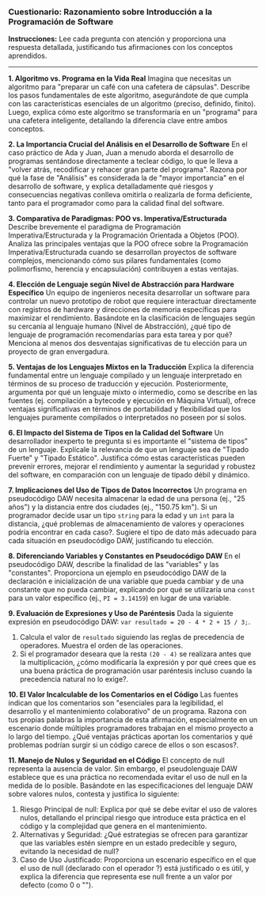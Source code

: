 ### **Cuestionario: Razonamiento sobre Introducción a la Programación de Software**

**Instrucciones:** Lee cada pregunta con atención y proporciona una respuesta detallada, justificando tus afirmaciones con los conceptos aprendidos.

---

**1. Algoritmo vs. Programa en la Vida Real**
Imagina que necesitas un algoritmo para "preparar un café con una cafetera de cápsulas". Describe los pasos fundamentales de este algoritmo, asegurándote de que cumpla con las características esenciales de un algoritmo (preciso, definido, finito). Luego, explica cómo este algoritmo se transformaría en un "programa" para una cafetera inteligente, detallando la diferencia clave entre ambos conceptos.

**2. La Importancia Crucial del Análisis en el Desarrollo de Software**
En el caso práctico de Ada y Juan, Juan a menudo aborda el desarrollo de programas sentándose directamente a teclear código, lo que le lleva a "volver atrás, recodificar y rehacer gran parte del programa". Razona por qué la fase de "Análisis" es considerada la de "mayor importancia" en el desarrollo de software, y explica detalladamente qué riesgos y consecuencias negativas conlleva omitirla o realizarla de forma deficiente, tanto para el programador como para la calidad final del software.

**3. Comparativa de Paradigmas: POO vs. Imperativa/Estructurada**
Describe brevemente el paradigma de Programación Imperativa/Estructurada y la Programación Orientada a Objetos (POO). Analiza las principales ventajas que la POO ofrece sobre la Programación Imperativa/Estructurada cuando se desarrollan proyectos de software complejos, mencionando cómo sus pilares fundamentales (como polimorfismo, herencia y encapsulación) contribuyen a estas ventajas.

**4. Elección de Lenguaje según Nivel de Abstracción para Hardware Específico**
Un equipo de ingenieros necesita desarrollar un software para controlar un nuevo prototipo de robot que requiere interactuar directamente con registros de hardware y direcciones de memoria específicas para maximizar el rendimiento. Basándote en la clasificación de lenguajes según su cercanía al lenguaje humano (Nivel de Abstracción), ¿qué tipo de lenguaje de programación recomendarías para esta tarea y por qué? Menciona al menos dos desventajas significativas de tu elección para un proyecto de gran envergadura.

**5. Ventajas de los Lenguajes Mixtos en la Traducción**
Explica la diferencia fundamental entre un lenguaje compilado y un lenguaje interpretado en términos de su proceso de traducción y ejecución. Posteriormente, argumenta por qué un lenguaje mixto o intermedio, como se describe en las fuentes (ej. compilación a bytecode y ejecución en Máquina Virtual), ofrece ventajas significativas en términos de portabilidad y flexibilidad que los lenguajes puramente compilados o interpretados no poseen por sí solos.

**6. El Impacto del Sistema de Tipos en la Calidad del Software**
Un desarrollador inexperto te pregunta si es importante el "sistema de tipos" de un lenguaje. Explícale la relevancia de que un lenguaje sea de "Tipado Fuerte" y "Tipado Estático". Justifica cómo estas características pueden prevenir errores, mejorar el rendimiento y aumentar la seguridad y robustez del software, en comparación con un lenguaje de tipado débil y dinámico.

**7. Implicaciones del Uso de Tipos de Datos Incorrectos**
Un programa en pseudocódigo DAW necesita almacenar la edad de una persona (ej., "25 años") y la distancia entre dos ciudades (ej., "150.75 km"). Si un programador decide usar un tipo `string` para la edad y un `int` para la distancia, ¿qué problemas de almacenamiento de valores y operaciones podría encontrar en cada caso?. Sugiere el tipo de dato más adecuado para cada situación en pseudocódigo DAW, justificando tu elección.

**8. Diferenciando Variables y Constantes en Pseudocódigo DAW**
En el pseudocódigo DAW, describe la finalidad de las "variables" y las "constantes". Proporciona un ejemplo en pseudocódigo DAW de la declaración e inicialización de una variable que pueda cambiar y de una constante que no pueda cambiar, explicando por qué se utilizaría una `const` para un valor específico (ej., `PI = 3.14159`) en lugar de una variable.

**9. Evaluación de Expresiones y Uso de Paréntesis**
Dada la siguiente expresión en pseudocódigo DAW: `var resultado = 20 - 4 * 2 + 15 / 3;`.
1.  Calcula el valor de `resultado` siguiendo las reglas de precedencia de operadores. Muestra el orden de las operaciones.
2.  Si el programador deseara que la resta `(20 - 4)` se realizara antes que la multiplicación, ¿cómo modificaría la expresión y por qué crees que es una buena práctica de programación usar paréntesis incluso cuando la precedencia natural no lo exige?.

**10. El Valor Incalculable de los Comentarios en el Código**
Las fuentes indican que los comentarios son "esenciales para la legibilidad, el desarrollo y el mantenimiento colaborativo" de un programa. Razona con tus propias palabras la importancia de esta afirmación, especialmente en un escenario donde múltiples programadores trabajan en el mismo proyecto a lo largo del tiempo. ¿Qué ventajas prácticas aportan los comentarios y qué problemas podrían surgir si un código carece de ellos o son escasos?.

**11. Manejo de Nulos y Seguridad en el Código**
El concepto de null representa la ausencia de valor. Sin embargo, el pseudolenguaje DAW establece que es una práctica no recomendada evitar el uso de null en la medida de lo posible.
Basándote en las especificaciones del lenguaje DAW sobre valores nulos, contesta y justifica lo siguiente:
1. Riesgo Principal de null: Explica por qué se debe evitar el uso de valores nulos, detallando el principal riesgo que introduce esta práctica en el código y la complejidad que genera en el mantenimiento.
2. Alternativas y Seguridad: ¿Qué estrategias se ofrecen para garantizar que las variables estén siempre en un estado predecible y seguro, evitando la necesidad de null? 
3. Caso de Uso Justificado: Proporciona un escenario específico en el que el uso de null (declarado con el operador ?) está justificado o es útil, y explica la diferencia que representa ese null frente a un valor por defecto (como 0 o "").

